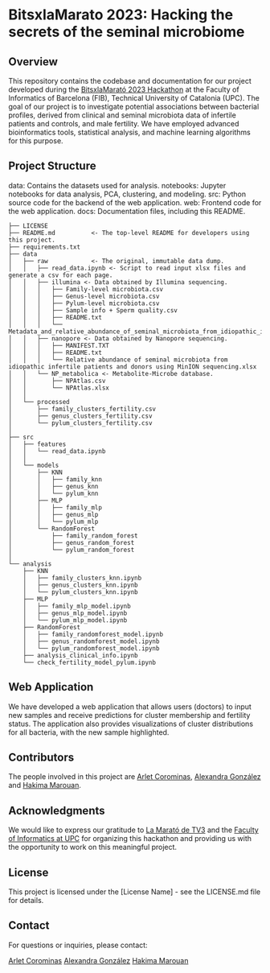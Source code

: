 # BitsxlaMarato 2023: Hacking the secrets of the seminal microbiome

## Overview
This repository contains the codebase and documentation for our project developed during the [BitsxlaMarató 2023 Hackathon](https://www.fib.upc.edu/ca/la-marato) at the Faculty of Informatics of Barcelona (FIB), Technical University of Catalonia (UPC). The goal of our project is to investigate potential associations between bacterial profiles, derived from clinical and seminal microbiota data of infertile patients and controls, and male fertility. We have employed advanced bioinformatics tools, statistical analysis, and machine learning algorithms for this purpose.

## Project Structure
data: Contains the datasets used for analysis.
notebooks: Jupyter notebooks for data analysis, PCA, clustering, and modeling.
src: Python source code for the backend of the web application.
web: Frontend code for the web application.
docs: Documentation files, including this README.


    ├── LICENSE
    ├── README.md          <- The top-level README for developers using this project.
    ├── requirements.txt         
    ├── data
    │   ├── raw            <- The original, immutable data dump.
    │   │   ├── read_data.ipynb <- Script to read input xlsx files and generate a csv for each page.
    │   │   ├── illumina <- Data obtained by Illumina sequencing.
    │   │   │   ├── Family-level microbiota.csv
    │   │   │   ├── Genus-level microbiota.csv
    │   │   │   ├── Pylum-level microbiota.csv
    │   │   │   ├── Sample info + Sperm quality.csv
    │   │   │   ├── README.txt
    │   │   │   └── Metadata_and_relative_abundance_of_seminal_microbiota_from_idiopathic_infertile_patients_and_donors.xlsx
    │   │   ├── nanopore <- Data obtained by Nanopore sequencing.
    │   │   │   ├── MANIFEST.TXT
    │   │   │   ├── README.txt
    │   │   │   └── Relative abundance of seminal microbiota from idiopathic infertile patients and donors using MinION sequencing.xlsx
    │   │   └── NP_metabolica <- Metabolite-Microbe database.
    │   │       ├── NPAtlas.csv
    │   │       └── NPAtlas.xlsx
    │   │
    │   └── processed  
    │       ├── family_clusters_fertility.csv
    │       ├── genus_clusters_fertility.csv
    │       └── pylum_clusters_fertility.csv
    │  
    ├── src
    │   ├── features
    │   │   └── read_data.ipynb
    │   │
    │   └── models 
    │       ├── KNN 
    │       │   ├── family_knn
    │       │   ├── genus_knn
    │       │   └── pylum_knn
    │       ├── MLP 
    │       │   ├── family_mlp
    │       │   ├── genus_mlp
    │       │   └── pylum_mlp
    │       └── RandomForest 
    │           ├── family_random_forest
    │           ├── genus_random_forest
    │           └── pylum_random_forest
    │    
    └── analysis
        ├── KNN
        │   ├── family_clusters_knn.ipynb
        │   ├── genus_clusters_knn.ipynb
        │   └── pylum_clusters_knn.ipynb
        ├── MLP
        │   ├── family_mlp_model.ipynb
        │   ├── genus_mlp_model.ipynb
        │   └── pylum_mlp_model.ipynb
        ├── RandomForest
        │   ├── family_randomforest_model.ipynb
        │   ├── genus_randomforest_model.ipynb
        │   └── pylum_randomforest_model.ipynb
        ├── analysis_clinical_info.ipynb
        └── check_fertility_model_pylum.ipynb

  

## Web Application
We have developed a web application that allows users (doctors) to input new samples and receive predictions for cluster membership and fertility status. The application also provides visualizations of cluster distributions for all bacteria, with the new sample highlighted.

## Contributors
The people involved in this project are [Arlet Corominas](https://github.com/arletcoro), [Alexandra González](https://github.com/alexandraglz) and [Hakima Marouan](https://github.com/haakima).

## Acknowledgments
We would like to express our gratitude to [La Marató de TV3](https://www.ccma.cat/tv3/marato/2023/310/) and the [Faculty of Informatics at UPC](https://www.fib.upc.edu) for organizing this hackathon and providing us with the opportunity to work on this meaningful project.

## License
This project is licensed under the [License Name] - see the LICENSE.md file for details.

## Contact
For questions or inquiries, please contact:

[Arlet Corominas](arlet.corominas@estudiantat.upc.edu)
[Alexandra González](alexandra.gonzalez.alvarez@estudiantat.upc.edu)
[Hakima Marouan](hakima.marouan@estudiantat.upc.edu)